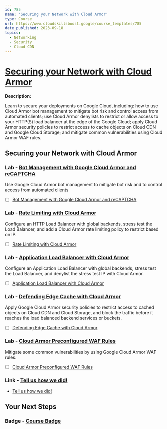 ```yaml
---
id: 785
name: 'Securing your Network with Cloud Armor'
type: Course
url: https://www.cloudskillsboost.google/course_templates/785
date_published: 2023-09-18
topics:
  - Networking
  - Security
  - Cloud CDN
---
```


# [Securing your Network with Cloud Armor](https://www.cloudskillsboost.google/course_templates/785)

**Description:**

Learn to secure your deployments on Google Cloud, including: how to use Cloud Armor bot management to mitigate bot risk and control access from automated clients; use Cloud Armor denylists to restrict or allow access to your HTTP(S) load balancer at the edge of the Google Cloud; apply Cloud Armor security policies to restrict access to cache objects on Cloud CDN and Google Cloud Storage; and mitigate common vulnerabilities using Cloud Armor WAF rules.

## Securing your Network with Cloud Armor

### Lab - [Bot Management with Google Cloud Armor and reCAPTCHA](https://www.cloudskillsboost.google/course_templates/785/labs/408518)

Use Google Cloud Armor bot management to mitigate bot risk and to control access from automated clients

* [ ] [Bot Management with Google Cloud Armor and reCAPTCHA](../labs/Bot-Management-with-Google-Cloud-Armor-and-reCAPTCHA.md)

### Lab - [Rate Limiting with Cloud Armor](https://www.cloudskillsboost.google/course_templates/785/labs/408519)

Configure an HTTP Load Balancer with global backends, stress test the Load Balancer, and add a Cloud Armor rate limiting policy to restrict based on IP.

* [ ] [Rate Limiting with Cloud Armor](../labs/Rate-Limiting-with-Cloud-Armor.md)

### Lab - [Application Load Balancer with Cloud Armor](https://www.cloudskillsboost.google/course_templates/785/labs/408520)

Configure an Application Load Balancer with global backends, stress test the Load Balancer, and denylist the stress test IP with Cloud Armor.

* [ ] [Application Load Balancer with Cloud Armor](../labs/Application-Load-Balancer-with-Cloud-Armor.md)

### Lab - [Defending Edge Cache with Cloud Armor](https://www.cloudskillsboost.google/course_templates/785/labs/408521)

Apply Google Cloud Armor security policies to restrict access to cached objects on Cloud CDN and Cloud Storage, and block the traffic before it reaches the load balanced backend services or buckets.

* [ ] [Defending Edge Cache with Cloud Armor](../labs/Defending-Edge-Cache-with-Cloud-Armor.md)

### Lab - [Cloud Armor Preconfigured WAF Rules](https://www.cloudskillsboost.google/course_templates/785/labs/408522)

Mitigate some common vulnerabilities by using Google Cloud Armor WAF rules.

* [ ] [Cloud Armor Preconfigured WAF Rules](../labs/Cloud-Armor-Preconfigured-WAF-Rules.md)

### Link - [Tell us how we did!](https://www.cloudskillsboost.google/course_templates/785/documents/408523)

* [Tell us how we did!](https://docs.google.com/forms/d/e/1FAIpQLSemcCF1r5eNMcZ49qJFEO6YNIu3gtLbF0VlWSvq0trSGoeoww/viewform)

## Your Next Steps

### Badge - [Course Badge](https://www.cloudskillsboost.google)
